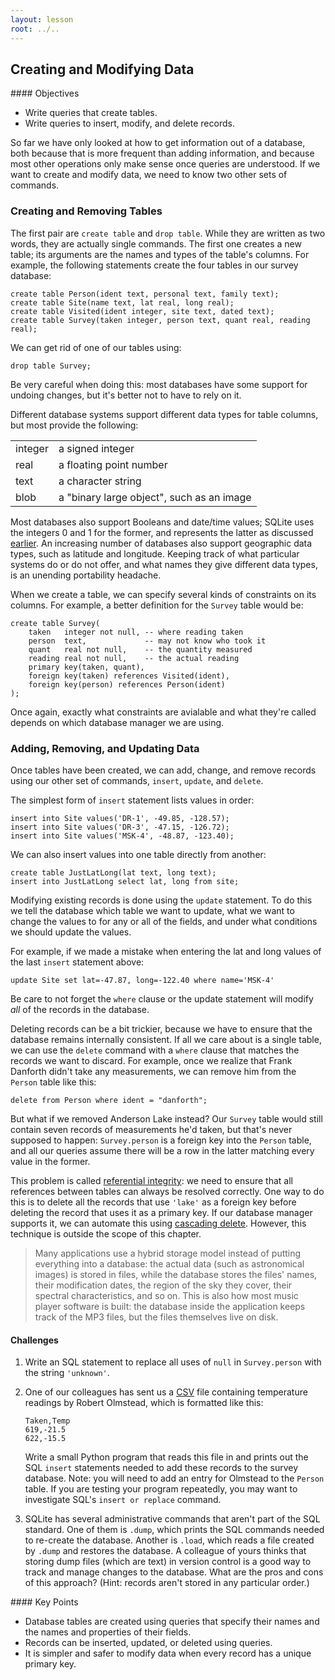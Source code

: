 ```yaml
---
layout: lesson
root: ../..
---
```


## Creating and Modifying Data


<div class="objectives" markdown="1">
#### Objectives

*   Write queries that create tables.
*   Write queries to insert, modify, and delete records.
</div>


So far we have only looked at how to get information out of a database,
both because that is more frequent than adding information,
and because most other operations only make sense
once queries are understood.
If we want to create and modify data,
we need to know two other sets of commands.

### Creating and Removing Tables


The first pair are `create table` and `drop table`.
While they are written as two words,
they are actually single commands.
The first one creates a new table;
its arguments are the names and types of the table's columns.
For example,
the following statements create the four tables in our survey database:

~~~
create table Person(ident text, personal text, family text);
create table Site(name text, lat real, long real);
create table Visited(ident integer, site text, dated text);
create table Survey(taken integer, person text, quant real, reading real);
~~~

We can get rid of one of our tables using:

~~~
drop table Survey;
~~~

Be very careful when doing this:
most databases have some support for undoing changes,
but it's better not to have to rely on it.
  
Different database systems support different data types for table columns,
but most provide the following:

<table>
  <tr> <td>integer</td> <td>a signed integer</td> </tr>
  <tr> <td>real</td> <td>a floating point number</td> </tr>
  <tr> <td>text</td> <td>a character string</td> </tr>
  <tr> <td>blob</td> <td>a "binary large object", such as an image</td> </tr>
</table>

Most databases also support Booleans and date/time values;
SQLite uses the integers 0 and 1 for the former,
and represents the latter as discussed [earlier](#a:dates).
An increasing number of databases also support geographic data types,
such as latitude and longitude.
Keeping track of what particular systems do or do not offer,
and what names they give different data types,
is an unending portability headache.
  
When we create a table,
we can specify several kinds of constraints on its columns.
For example,
a better definition for the `Survey` table would be:

~~~
create table Survey(
    taken   integer not null, -- where reading taken
    person  text,             -- may not know who took it
    quant   real not null,    -- the quantity measured
    reading real not null,    -- the actual reading
    primary key(taken, quant),
    foreign key(taken) references Visited(ident),
    foreign key(person) references Person(ident)
);
~~~

Once again,
exactly what constraints are avialable
and what they're called
depends on which database manager we are using.

### Adding, Removing, and Updating Data


Once tables have been created,
we can add, change, and remove records using our other set of commands,
`insert`, `update`, and `delete`.

The simplest form of `insert` statement lists values in order:

~~~
insert into Site values('DR-1', -49.85, -128.57);
insert into Site values('DR-3', -47.15, -126.72);
insert into Site values('MSK-4', -48.87, -123.40);
~~~

We can also insert values into one table directly from another:

~~~
create table JustLatLong(lat text, long text);
insert into JustLatLong select lat, long from site;
~~~

Modifying existing records is done using the `update` statement.
To do this we tell the database which table we want to update,
what we want to change the values to for any or all of the fields,
and under what conditions we should update the values.

For example, if we made a mistake when entering the lat and long values
of the last `insert` statement above:

~~~
update Site set lat=-47.87, long=-122.40 where name='MSK-4'
~~~

Be care to not forget the `where` clause or the update statement will
modify *all* of the records in the database.

Deleting records can be a bit trickier,
because we have to ensure that the database remains internally consistent.
If all we care about is a single table,
we can use the `delete` command with a `where` clause
that matches the records we want to discard.
For example,
once we realize that Frank Danforth didn't take any measurements,
we can remove him from the `Person` table like this:

~~~
delete from Person where ident = "danforth";
~~~

But what if we removed Anderson Lake instead?
Our `Survey` table would still contain seven records
of measurements he'd taken,
but that's never supposed to happen:
`Survey.person` is a foreign key into the `Person` table,
and all our queries assume there will be a row in the latter
matching every value in the former.
  
This problem is called [referential integrity](../../gloss.html#referential-integrity):
we need to ensure that all references between tables can always be resolved correctly.
One way to do this is to delete all the records
that use `'lake'` as a foreign key
before deleting the record that uses it as a primary key.
If our database manager supports it,
we can automate this
using [cascading delete](../../gloss.html#cascading-delete).
However,
this technique is outside the scope of this chapter.

> Many applications use a hybrid storage model
> instead of putting everything into a database:
> the actual data (such as astronomical images) is stored in files,
> while the database stores the files' names,
> their modification dates,
> the region of the sky they cover,
> their spectral characteristics,
> and so on.
> This is also how most music player software is built:
> the database inside the application keeps track of the MP3 files,
> but the files themselves live on disk.


#### Challenges

1.  Write an SQL statement to replace all uses of `null`
    in `Survey.person`
    with the string `'unknown'`.

2.  One of our colleagues has sent us a [CSV](../../gloss.html#comma-separeted-values) file
    containing temperature readings by Robert Olmstead,
    which is formatted like this:

    ~~~
    Taken,Temp
    619,-21.5
    622,-15.5
    ~~~

    Write a small Python program that reads this file in
    and prints out the SQL `insert` statements needed
    to add these records to the survey database.
    Note: you will need to add an entry for Olmstead
    to the `Person` table.
    If you are testing your program repeatedly,
    you may want to investigate SQL's `insert or replace` command.

3.  SQLite has several administrative commands that aren't part of the SQL standard.
    One of them is `.dump`,
    which prints the SQL commands needed to re-create the database.
    Another is `.load`,
    which reads a file created by `.dump` and restores the database.
    A colleague of yours thinks that storing dump files (which are text) in version control
    is a good way to track and manage changes to the database.
    What are the pros and cons of this approach?
    (Hint: records aren't stored in any particular order.)


<div class="keypoints" markdown="1">
#### Key Points

*   Database tables are created using queries that specify their names and the names and properties of their fields.
*   Records can be inserted, updated, or deleted using queries.
*   It is simpler and safer to modify data when every record has a unique primary key.
</div>
